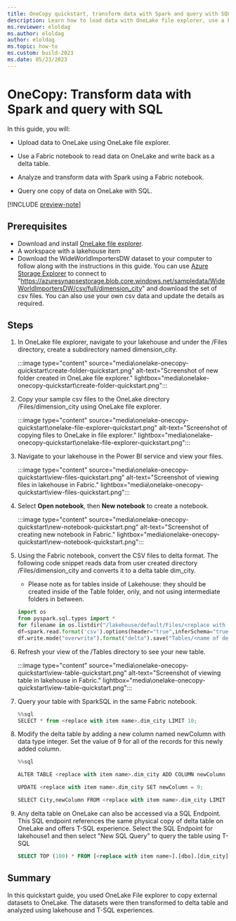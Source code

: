 ```yaml
---
title: OneCopy quickstart, transform data with Spark and query with SQL
description: Learn how to load data with OneLake file explorer, use a Fabric notebook to transform the data and then query with SQL
ms.reviewer: eloldag
ms.author: eloldag
author: eloldag
ms.topic: how-to
ms.custom: build-2023
ms.date: 05/23/2023
---
```


# OneCopy: Transform data with Spark and query with SQL

In this guide, you will:

- Upload data to OneLake using OneLake file explorer.

- Use a Fabric notebook to read data on OneLake and write back as a delta table.

- Analyze and transform data with Spark using a Fabric notebook.

- Query one copy of data on OneLake with SQL.

[!INCLUDE [preview-note](../includes/preview-note.md)]

## Prerequisites

- Download and install [OneLake file explorer](onelake-file-explorer.md).
- A workspace with a lakehouse item
- Download the WideWorldImportersDW dataset to your computer to follow along with the instructions in this guide.  You can use [Azure Storage Explorer](https://azure.microsoft.com/features/storage-explorer/) to connect to "https://azuresynapsestorage.blob.core.windows.net/sampledata/WideWorldImportersDW/csv/full/dimension_city" and download the set of csv files. You can also use your own csv data and update the details as required.

## Steps

1. In OneLake file explorer, navigate to your lakehouse and under the /Files directory, create a subdirectory named dimension_city.

   :::image type="content" source="media\onelake-onecopy-quickstart\create-folder-quickstart.png" alt-text="Screenshot of new folder created in OneLake file explorer." lightbox="media\onelake-onecopy-quickstart\create-folder-quickstart.png":::

1. Copy your sample csv files to the OneLake directory /Files/dimension_city using OneLake file explorer.

    :::image type="content" source="media\onelake-onecopy-quickstart\onelake-file-explorer-quickstart.png" alt-text="Screenshot of copying files to OneLake in file explorer." lightbox="media\onelake-onecopy-quickstart\onelake-file-explorer-quickstart.png":::

1. Navigate to your lakehouse in the Power BI service and view your files.

   :::image type="content" source="media\onelake-onecopy-quickstart\view-files-quickstart.png" alt-text="Screenshot of viewing files in lakehouse in Fabric." lightbox="media\onelake-onecopy-quickstart\view-files-quickstart.png":::

1. Select **Open notebook**, then **New notebook** to create a notebook.

   :::image type="content" source="media\onelake-onecopy-quickstart\new-notebook-quickstart.png" alt-text="Screenshot of creating new notebook in Fabric." lightbox="media\onelake-onecopy-quickstart\new-notebook-quickstart.png":::

1. Using the Fabric notebook, convert the CSV files to delta format. The following code snippet reads data from user created directory /Files/dimension_city and converts it to a delta table dim_city.
   - Please note as for tables inside of Lakehouse: they should be created inside of the Table folder, only, and not using intermediate folders in between.

    ```python
    import os
    from pyspark.sql.types import *
    for filename in os.listdir("/lakehouse/default/Files/<replace with your folder path>"):
    df=spark.read.format('csv').options(header="true",inferSchema="true").load("abfss://<replace with workspace name>@onelake.dfs.fabric.microsoft.com/<replace with item name>.Lakehouse/Files/<folder name>/"+filename,on_bad_lines="skip")
    df.write.mode("overwrite").format("delta").save("Tables/<name of delta table>")
    ```

1. Refresh your view of the /Tables directory to see your new table.

   :::image type="content" source="media\onelake-onecopy-quickstart\view-table-quickstart.png" alt-text="Screenshot of viewing table in lakehouse in Fabric." lightbox="media\onelake-onecopy-quickstart\view-table-quickstart.png":::

1. Query your table with SparkSQL in the same Fabric notebook.

    ```python
    %%sql
    SELECT * from <replace with item name>.dim_city LIMIT 10;
    ```

1. Modify the delta table by adding a new column named newColumn with data type integer.  Set the value of 9 for all of the records for this newly added column.

    ```python
    %%sql
    
    ALTER TABLE <replace with item name>.dim_city ADD COLUMN newColumn int;
    
    UPDATE <replace with item name>.dim_city SET newColumn = 9;
    
    SELECT City,newColumn FROM <replace with item name>.dim_city LIMIT 10;
    ```

1. Any delta table on OneLake can also be accessed via a SQL Endpoint. This SQL endpoint references the same physical copy of delta table on OneLake and offers T-SQL experience. Select the SQL Endpoint for lakehouse1 and then select "New SQL Query" to query the table using T-SQL

    ```sql
    SELECT TOP (100) * FROM [<replace with item name>].[dbo].[dim_city];
    ```

## Summary

In this quickstart guide, you used OneLake File explorer to copy external datasets to OneLake. The datasets were then transformed to delta table and analyzed using lakehouse and T-SQL experiences.
